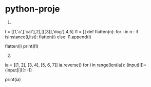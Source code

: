 # python-proje


1.

l = [[1,'a',['cat'],2],[[[3]],'dog'],4,5]
l1 = []
def flatten(n):
    for i in n :
        if isinstance(i,list):
            flatten(i)
        else:
            l1.append(i)

flatten(l)
print(l1)


2.

ia = [[1, 2], [3, 4], [5, 6, 7]]
ia.reverse()
for i in range(len(ia)):
    (input[i])=(input[i])[::-1]

print(ia)
